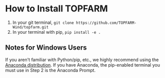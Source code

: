 # How to Install TOPFARM

1. In your git terminal,
`git clone https://github.com/TOPFARM-Wind/topfarm.git`
2. In your terminal with pip,
`pip install -e .`

## Notes for Windows Users

If you aren't familiar with Python/pip, etc., we highly
recommend using the [Anaconda distribution](https://www.anaconda.com/download/). If you have
Anaconda, the pip-enabled terminal you must use in Step 2
is the Anaconda Prompt.
